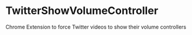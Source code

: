 # TwitterShowVolumeController
Chrome Extension to force Twitter videos to show their volume controllers
